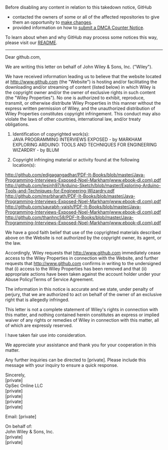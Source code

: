 Before disabling any content in relation to this takedown notice, GitHub
- contacted the owners of some or all of the affected repositories to give them an opportunity to [make changes](https://docs.github.com/en/github/site-policy/dmca-takedown-policy#a-how-does-this-actually-work).
- provided information on how to [submit a DMCA Counter Notice](https://docs.github.com/en/articles/guide-to-submitting-a-dmca-counter-notice).

To learn about when and why GitHub may process some notices this way, please visit our [README](https://github.com/github/dmca/blob/master/README.md#anatomy-of-a-takedown-notice).

---

Dear github.com,

We are writing this letter on behalf of John Wiley & Sons, Inc. ("Wiley").

We have received information leading us to believe that the website located at http://www.github.com (the "Website") is hosting and/or facilitating the downloading and/or streaming of content (listed below) in which Wiley is the copyright owner and/or the owner of exclusive rights in such content (the "Wiley Properties"). No one is authorized to exhibit, reproduce, transmit, or otherwise distribute Wiley Properties in this manner without the express written permission of Wiley, and the unauthorized distribution of Wiley Properties constitutes copyright infringement. This conduct may also violate the laws of other countries, international law, and/or treaty obligations.

1. Identification of copyrighted work(s):  
JAVA PROGRAMMING INTERVIEWS EXPOSED - by MARKHAM  
EXPLORING ARDUINO: TOOLS AND TECHNIQUES FOR ENGINEERING WIZARDRY - by BLUM

2. Copyright infringing material or activity found at the following location(s):

http://github.com/edigagangadhar/PDF-It-Books/blob/master/Java-Programming-Interviews-Exposed-Noel-Markham(www.ebook-dl.com).pdf  
http://github.com/lesinh97/Arduino-Sketch/blob/master/Exploring-Arduino-Tools-and-Techniques-for-Engineering-Wizardry.pdf  
http://github.com/msrbharath/PDF-It-Books/blob/master/Java-Programming-Interviews-Exposed-Noel-Markham(www.ebook-dl.com).pdf  
http://github.com/saurabh-vaish/PDF-It-Books/blob/master/Java-Programming-Interviews-Exposed-Noel-Markham(www.ebook-dl.com).pdf  
http://github.com/thanhnc58/PDF-It-Books/blob/master/Java-Programming-Interviews-Exposed-Noel-Markham(www.ebook-dl.com).pdf

We have a good faith belief that use of the copyrighted materials described above on the Website is not authorized by the copyright owner, its agent, or the law.

Accordingly, Wiley requests that http://www.github.com immediately cease access to the Wiley Properties in connection with the Website, and further requests that http://www.github.com confirms in writing to the undersigned that (i) access to the Wiley Properties has been removed and that (ii) appropriate actions have been taken against the account holder under your Abuse Policy/Terms of Service Agreement.

The information in this notice is accurate and we state, under penalty of perjury, that we are authorized to act on behalf of the owner of an exclusive right that is allegedly infringed.

This letter is not a complete statement of Wiley's rights in connection with this matter, and nothing contained herein constitutes an express or implied waiver of any rights or remedies of Wiley in connection with this matter, all of which are expressly reserved.

I have taken fair use into consideration.

We appreciate your assistance and thank you for your cooperation in this matter.

Any further inquiries can be directed to [private]. Please include this message with your inquiry to ensure a quick response.

Sincerely,  
[private]  
OpSec Online LLC  
[private]  
[private]  
[private]  
[private]  

Email: [private]  

On behalf of:  
John Wiley & Sons, Inc.   
[private]  
[private]  

